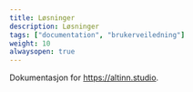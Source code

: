 ```yaml
---
title: Løsninger
description: Løsninger
tags: ["documentation", "brukerveiledning"]
weight: 10
alwaysopen: true
---
```


Dokumentasjon for  https://altinn.studio.
